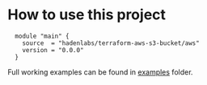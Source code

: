 # How to use this project

```hcl
  module "main" {
    source  = "hadenlabs/terraform-aws-s3-bucket/aws"
    version = "0.0.0"
  }
```

Full working examples can be found in [examples](./examples) folder.
